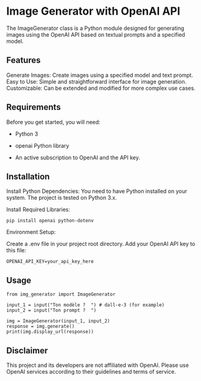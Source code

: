 # Image Generator with OpenAI API
The ImageGenerator class is a Python module designed for generating images using the OpenAI API based on textual prompts and a specified model.

## Features
Generate Images: Create images using a specified model and text prompt.
Easy to Use: Simple and straightforward interface for image generation.
Customizable: Can be extended and modified for more complex use cases.
## Requirements
Before you get started, you will need:

- Python 3

- openai Python library

- An active subscription to OpenAI and the API key.
## Installation
Install Python Dependencies: You need to have Python installed on your system. The project is tested on Python 3.x.

Install Required Libraries:

```
pip install openai python-dotenv
```
Environment Setup:

Create a .env file in your project root directory.
Add your OpenAI API key to this file:
```
OPENAI_API_KEY=your_api_key_here
```
## Usage
```
from img_generator import ImageGenerator

input_1 = input("Ton modèle ?  ") # dall-e-3 (for example)
input_2 = input("Ton prompt ?  ")

img = ImageGenerator(input_1, input_2)
response = img.generate()
print(img.display_url(response))
```

## Disclaimer
This project and its developers are not affiliated with OpenAI. Please use OpenAI services according to their guidelines and terms of service.